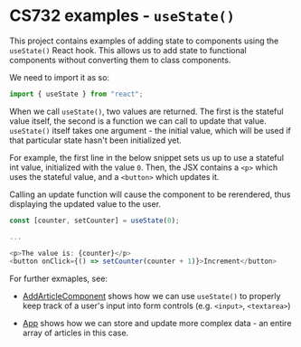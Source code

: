 # CS732 examples - `useState()`

This project contains examples of adding state to components using the `useState()` React hook. This allows us to add state to functional components without converting them to class components.

We need to import it as so:

```js
import { useState } from "react";
```

When we call `useState()`, two values are returned. The first is the stateful value itself, the second is a function we can call to update that value. `useState()` itself takes one argument - the initial value, which will be used if that particular state hasn't been initialized yet.

For example, the first line in the below snippet sets us up to use a stateful int value, initialized with the value `0`. Then, the JSX contains a `<p>` which uses the stateful value, and a `<button>` which updates it.

Calling an update function will cause the component to be rerendered, thus displaying the updated value to the user.

```js
const [counter, setCounter] = useState(0);

...

<p>The value is: {counter}</p>
<button onClick={() => setCounter(counter + 1)}>Increment</button>
```

For further exmaples, see:

- [AddArticleComponent](./src/AddArticleComponent.jsx) shows how we can use `useState()` to properly keep track of a user's input into form controls (e.g. `<input>`, `<textarea>`)

- [App](./src/App.jsx) shows how we can store and update more complex data - an entire array of articles in this case.
